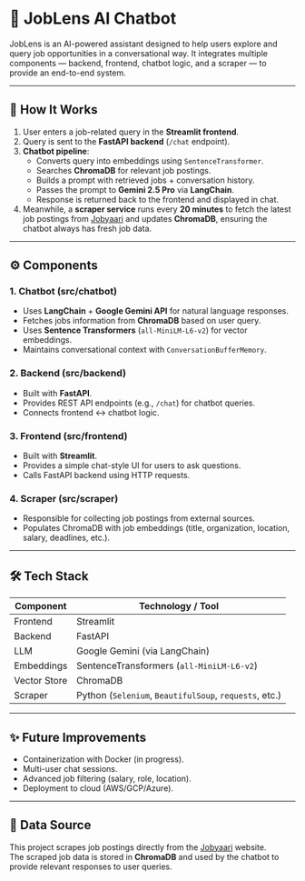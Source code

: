 # 💼 JobLens AI Chatbot

JobLens is an AI-powered assistant designed to help users explore and query job opportunities in a conversational way.
It integrates multiple components — backend, frontend, chatbot logic, and a scraper — to provide an end-to-end system.

---

## 🧠 How It Works

1. User enters a job-related query in the **Streamlit frontend**.  
2. Query is sent to the **FastAPI backend** (`/chat` endpoint).  
3. **Chatbot pipeline**:  
   - Converts query into embeddings using `SentenceTransformer`.  
   - Searches **ChromaDB** for relevant job postings.  
   - Builds a prompt with retrieved jobs + conversation history.  
   - Passes the prompt to **Gemini 2.5 Pro** via **LangChain**.  
   - Response is returned back to the frontend and displayed in chat.  
4. Meanwhile, a **scraper service** runs every **20 minutes** to fetch the latest job postings from [Jobyaari](https://www.jobyaari.com/) and updates **ChromaDB**, ensuring the chatbot always has fresh job data.  

---

## ⚙️ Components

### 1. **Chatbot (src/chatbot)**
- Uses **LangChain** + **Google Gemini API** for natural language responses.
- Fetches jobs information from **ChromaDB** based on user query.
- Uses **Sentence Transformers** (`all-MiniLM-L6-v2`) for vector embeddings.
- Maintains conversational context with `ConversationBufferMemory`.

### 2. **Backend (src/backend)**
- Built with **FastAPI**.
- Provides REST API endpoints (e.g., `/chat`) for chatbot queries.
- Connects frontend ↔ chatbot logic.

### 3. **Frontend (src/frontend)**
- Built with **Streamlit**.
- Provides a simple chat-style UI for users to ask questions.
- Calls FastAPI backend using HTTP requests.

### 4. **Scraper (src/scraper)**
- Responsible for collecting job postings from external sources.
- Populates ChromaDB with job embeddings (title, organization, location, salary, deadlines, etc.).

---

## 🛠️ Tech Stack

| Component   | Technology / Tool                        |
|-------------|-------------------------------------------|
| Frontend    | Streamlit                                |
| Backend     | FastAPI                                  |
| LLM         | Google Gemini (via LangChain)            |
| Embeddings  | SentenceTransformers (`all-MiniLM-L6-v2`)|
| Vector Store| ChromaDB                                 |
| Scraper     | Python (`Selenium`, `BeautifulSoup`, `requests`, etc.)|

---

## ✨ Future Improvements

- Containerization with Docker (in progress).
- Multi-user chat sessions.
- Advanced job filtering (salary, role, location).
- Deployment to cloud (AWS/GCP/Azure).

---
## 📌 Data Source

This project scrapes job postings directly from the [Jobyaari](https://www.jobyaari.com/) website.  
The scraped job data is stored in **ChromaDB** and used by the chatbot to provide relevant responses to user queries.


